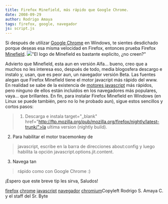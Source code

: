 ```yaml
---
title: Firefox Minefield, más rápido que Google Chrome.
date: 2008-09-29
author: Rodrigo Amaya
tags: firefox, google, navegador
js: script.js
---
```


Si después de utilizar [Google Chrome](http://www.srbyte.com/2008/09/navegador-web-de-google.html)
      en Windows, te sientes desdichado porque deseas esa misma velocidad en Firefox, entonces
      prueba Firefox [Minefield](http://www.mozilla.org/projects/minefield/).
[![](http://3.bp.blogspot.com/_ayvorITawE4/SODq-MH0iNI/AAAAAAAABT0/PKMijjlShZQ/s320/minefield-icon.png)](http://3.bp.blogspot.com/_ayvorITawE4/SODq-MH0iNI/AAAAAAAABT0/PKMijjlShZQ/s1600-h/minefield-icon.png)"El logo de Minefield es
      bastante explicito, ¿no creen?"

Advierto que
      Minefield, esta aun en versión Alfa... bueno, creo que a muchos no les interesa eso, después
      de todo, media blogosfera descargo e instalo y, usan, que es peor aun, un navegador versión
      Beta.
Las fuentes alegan que Firefox Minefield tiene el motor javacript más rápido
      del www. En realidad se sabe de la existencia de [motores javascript](http://www.machaxor.net/2008/09/26/most-fastester-browser-in-the-world-evar/) más rápidos, pero ninguno de ellos están incluidos en los navegadores más
      populares, vaya... que brillantes. En fin, para instalar Firefox Minefield en Windows (en
      Linux se puede también, pero no lo he probado aun), sigue estos sencillos y cortos
      pasos:

> 1. Descarga e instala  target="_blank"
> href="http://ftp.mozilla.org/pub/mozilla.org/firefox/nightly/latest-trunk/">la ultima
> version (nightly build).

2. Para habilitar el motor tracemonkey de
> javascript, escribe en la barra de direcciones about:config y
> luego habilita la opción
> javascript.options.jit.content.

 3. Navega tan
> rápido como con Google Chrome :)

¡Espero que este breve tip les
      sirva, Saludos!

[firefox](http://www.blogalaxia.com/tags/firefox) [chrome](http://www.blogalaxia.com/tags/chrome) [javascript](http://www.blogalaxia.com/tags/javascript) [navegador](http://www.blogalaxia.com/tags/navegador) [chromium](http://www.blogalaxia.com/tags/chromium)Copyleft Rodrigo S.
      Amaya C. y el staff del Sr. Byte
